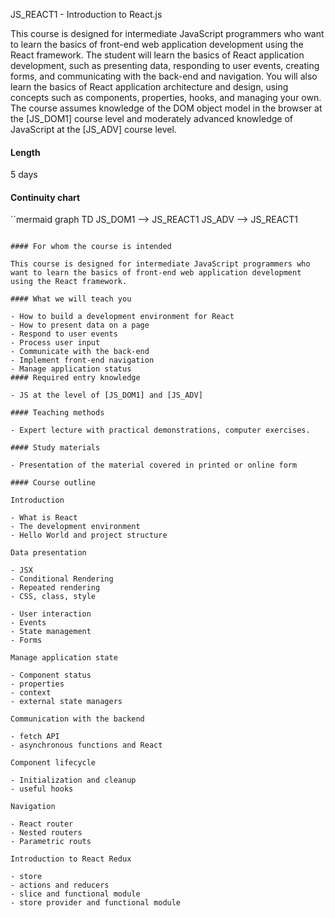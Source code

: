 JS_REACT1 - Introduction to React.js

This course is designed for intermediate JavaScript programmers who want to learn the basics of front-end web application development using the React framework. The student will learn the basics of React application development, such as presenting data, responding to user events, creating forms, and communicating with the back-end and navigation. You will also learn the basics of React application architecture and design, using concepts such as components, properties, hooks, and managing your own. The course assumes knowledge of the DOM object model in the browser at the [JS_DOM1] course level and moderately advanced knowledge of JavaScript at the [JS_ADV] course level.

#### Length

5 days

#### Continuity chart

``mermaid
graph TD
    JS_DOM1 --> JS_REACT1
    JS_ADV --> JS_REACT1
```

#### For whom the course is intended

This course is designed for intermediate JavaScript programmers who want to learn the basics of front-end web application development using the React framework.

#### What we will teach you

- How to build a development environment for React
- How to present data on a page
- Respond to user events
- Process user input
- Communicate with the back-end
- Implement front-end navigation
- Manage application status
#### Required entry knowledge

- JS at the level of [JS_DOM1] and [JS_ADV]

#### Teaching methods

- Expert lecture with practical demonstrations, computer exercises.

#### Study materials

- Presentation of the material covered in printed or online form

#### Course outline

Introduction

- What is React
- The development environment
- Hello World and project structure

Data presentation

- JSX
- Conditional Rendering
- Repeated rendering
- CSS, class, style

- User interaction
- Events
- State management
- Forms

Manage application state

- Component status
- properties
- context
- external state managers

Communication with the backend

- fetch API
- asynchronous functions and React

Component lifecycle

- Initialization and cleanup
- useful hooks

Navigation

- React router
- Nested routers
- Parametric routs

Introduction to React Redux

- store
- actions and reducers
- slice and functional module
- store provider and functional module
